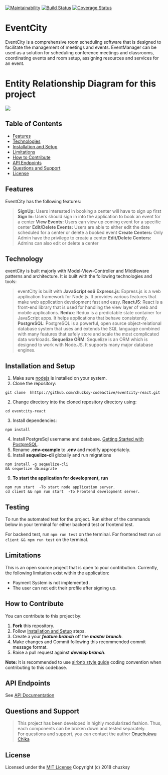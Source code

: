 [![Maintainability](https://api.codeclimate.com/v1/badges/9c9a7e144dfdc43d16ec/maintainability)](https://codeclimate.com/github/chuzksy-codeactive/eventcity-react/maintainability)  [![Build Status](https://travis-ci.org/chuzksy-codeactive/eventcity-react.svg?branch=develop)](https://travis-ci.org/chuzksy-codeactive/eventcity-react) [![Coverage Status](https://coveralls.io/repos/github/chuzksy-codeactive/eventcity-react/badge.svg?branch=feature%2F159032001%2Fe2e-test)](https://coveralls.io/github/chuzksy-codeactive/eventcity-react?branch=feature%2F159032001%2Fe2e-test)

# EventCity
EventCity is a comprehensive room scheduling software that is designed to facilitate the management of meetings and events. EventManager can be used as a solution for scheduling conference meetings and classrooms, coordinating events and room setup, assigning resources and services for an event.

# Entity Relationship Diagram for this project
![](https://github.com/chuzksy-codeactive/andela-eventcity/blob/master/erm.PNG)

## [](https://github.com/chuzksy-codeactive/eventcity-react/#table-of-contents)Table of Contents

-   [Features](https://github.com/chuzksy-codeactive/eventcity-react/#features)
-   [Technologies](https://github.com/chuzksy-codeactive/eventcity-react/#technology)
-   [Installation and Setup](https://github.com/chuzksy-codeactive/eventcity-react/#installation-and-setup)
-   [Limitations](https://github.com/chuzksy-codeactive/eventcity-react/#limitations)
-   [How to Contribute](https://github.com/chuzksy-codeactive/eventcity-react/#how-to-contribute)
-   [API Endpoints](https://github.com/chuzksy-codeactive/eventcity-react/#api-endpoints)
-   [Questions and Support](https://github.com/chuzksy-codeactive/eventcity-react/#questions-and-support)
-   [License](https://github.com/chuzksy-codeactive/eventcity-react/#license)

## Features

EventCity has the following features:
> **SignUp:** Users interested in booking a center will have to sign up first
> **Sign In:** Users should sign in into the application to book an event for a center
> **View Events:** Users can view up coming event for a specific center
> **Edit/Delete Events:** Users are able to either edit the date scheduled for a center or delete a booked event
> **Create Centers:** Only Admin have the privilege to create a center
> **Edit/Delete Centers:** Admins can also edit or delete a center
## Technology

eventCity is built majorly with Model-View-Controller and Middleware patterns and architecture. It is built with the following technologies and tools:

> eventCity is built with  **JavaScript es6**
>**Express.js**: Express.js is a web application framework for Node.js. It provides various features that make web application development fast and easy.
>**ReactJS**: React is a front-end library that is used for handling the view layer of web and mobile applications.
> **Redux**: Redux is a predictable state container for JavaScript apps. It helps applications that behave consistently.
>**PostgreSQL**: PostgreSQL is a powerful, open source object-relational database system that uses and extends the SQL language combined with many features that safely store and scale the most complicated data workloads.
>**Sequelize ORM**: Sequelize is an ORM which is designed to work with Node.JS. It supports many major database engines.

## Installation and Setup
1.  Make sure [nodejs](https://nodejs.org/) is installed on your system.
2.  Clone the repository:
```
git clone  hhttps://github.com/chuzksy-codeactive/eventcity-react.git
```
2.  Change directory into the cloned repository directory using:
```
cd eventcity-react  
```
3.  Install dependencies:
```
npm install  
```
4.  Install PostgreSql username and database.  [Getting Started with PostgreSQL](https://www.codementor.io/engineerapart/getting-started-with-postgresql-on-mac-osx-are8jcopb).
5.  Rename  **.env-example**  to  **.env**  and modify appropriately.
6.  Install  **sequelize-cli**  globally and run migrations
```
npm install -g seqeulize-cli  
&& sequelize db:migrate  
```
9.  **To start the application for development, run**
```
npm run start  -To start node application server.
cd client && npm run start  -To Frontend development server.
```
## Testing

To run the automated test for the project. Run either of the commands below in your terminal for either backend test or frontend test.

For backend test, run  `npm run test`  on the terminal. For frontend test run  `cd client && npm run test`  on the terminal.

## Limitations

This is an open source project that is open to your contribution. Currently, the following limitation exist within the application:

-   Payment System is not implemented .
-   The user can not edit their profile after signing up.
    
## How to Contribute

You can contribute to this project by:

1.  **Fork**  this repository.
2.  Follow  [Installation and Setup](https://github.com/chuzksy-codeactive/eventcity-react/#installation-and-setup)  steps.
3.  Create a your  **_feature branch_**  off the  **_master branch_**.
4.  Make changes and Commit following this recommended commit message format.
5.  Raise a pull request against  **_develop branch_**.

**Note:**  It is recommended to use  [airbnb style guide](https://github.com/airbnb/javascript)  coding convention when contributing to this codebase.

## API Endpoints

See  [API Documentation](https://eventcity.herokuapp.com/api-docs)

## Questions and Support

> This project has been developed in highly modularized fashion. Thus, each components can be broken down and tested separately.  
> For questions and support, you can contact the author [Onuchukwu Chika](mailto:onuchukwu.chika@andela.com)

## License

Licensed under the [MIT License](https://github.com/chuzksy-codeactive/eventcity-react/blob/staging/LICENSE)  Copyright (c) 2018 chuzksy
